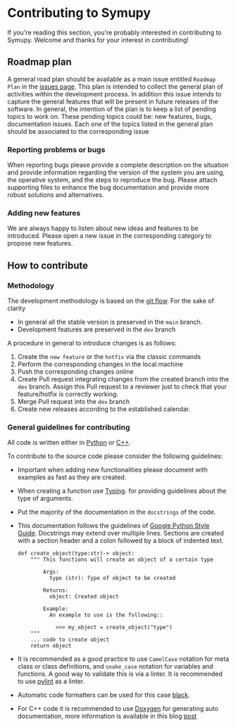 # Contributing to Symupy

If you're reading this section, you're probably interested in contributing to Symupy. Welcome and thanks for your interest in contributing!

## Roadmap plan

A general road plan should be available as a main issue entitled `Roadmap Plan` in the [issues page](https://github.com/licit-lab/symupy/issues). This plan is intended to collect the general plan of activities within the development process. In addition this issue intends to capture the general features that will be present in future releases of the software. In general, the intention of the plan is to keep a list of pending topics to work on. These pending topics could be: new features, bugs, documentation issues. Each one of the topics listed in the general plan should be associated to the corresponding issue 

### Reporting problems or bugs 

When reporting bugs please provide a complete description on the situation and provide information regarding the version of the system you are using, the operative system, and the steps to reproduce the bug. Please attach supporting files to enhance the bug documentation and provide more robust solutions and alternatives.

### Adding new features 

We are always happy to listen about new ideas and features to be introduced. Please open a new issue in the corresponding category to propose new features. 

## How to contribute 

### Methodology 

The development methodology is based on the [git flow](https://danielkummer.github.io/git-flow-cheatsheet/).  For the sake of clarity

- In general all the stable version is preserved in the `main` branch. 
- Development features are preserved in the `dev` branch 

A procedure in general to introduce changes is as follows: 

1. Create the `new feature` or the `hotfix` via the classic commands 
2. Perform the corresponding changes in the local machine 
3. Push the corresponding changes online 
4. Create Pull request integrating changes from the created branch into the `dev` branch. Assign this Pull request to a reviewer just to check that your feature/hotfix is correctly working. 
5. Merge Pull request into the `dev` branch 
6. Create new releases according to the established calendar. 
  

### General guidelines for contributing 

All code is written either in [Python](https://www.python.org) or [C++](https://isocpp.org). 

To contribute to the source code please consider the following guidelines:

- Important when adding new functionalities please document with examples as fast as they are created. 
- When creating a function use [Typing](https://docs.python.org/3/library/typing.html). for providing guidelines about the type of arguments.
- Put the majority of the documentation in the ``docstrings`` of the code. 
- This documentation follows the guidelines of [Google Python Style Guide](https://google.github.io/styleguide/pyguide.html). Docstrings may extend over multiple lines. Sections are created with a section header and a colon followed by a block of indented text.

  ```
  def create_object(type:str)-> object:
      """ This functions will create an object of a certain type 

          Args:
            type (str): Type of object to be created 

          Returns: 
            object: Created object 

          Example: 
            An example to use is the following::

              >>> my_object = create_object("type")
      """
      ... code to create object
      return object
  ```

- It is recommended as a good practice to use `CamelCase` notation for meta class or class definitions, and `snake_case` notation for variables and functions. A good way to validate this is via a linter. It is recommended to use [pylint](https://pylint.org) as a linter. 
- Automatic code formatters can be used for this case [black](https://black.readthedocs.io/en/stable/?badge=stable). 
- For C++ code it is recommended to use [Doxygen](https://www.doxygen.nl/manual/docblocks.html) for generating auto documentation, more information is available in this blog [post](https://devblogs.microsoft.com/cppblog/clear-functional-c-documentation-with-sphinx-breathe-doxygen-cmake/)
